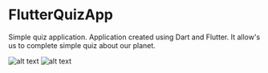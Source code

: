 # FlutterQuizApp
Simple quiz application. Application created using Dart and Flutter. It allow's us to complete simple quiz about our planet.

![alt text](https://raw.githubusercontent.com/Arthurgt/FlutterQuizApp/master/Github_1.png)
![alt text](https://raw.githubusercontent.com/Arthurgt/FlutterQuizApp/master/Github_2.png)

